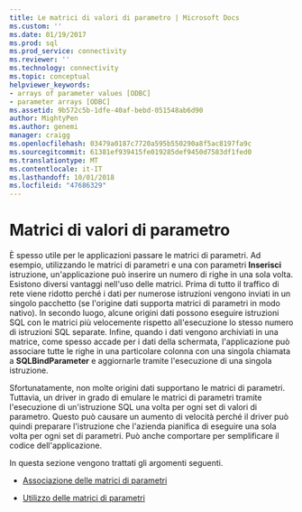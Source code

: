 ```yaml
---
title: Le matrici di valori di parametro | Microsoft Docs
ms.custom: ''
ms.date: 01/19/2017
ms.prod: sql
ms.prod_service: connectivity
ms.reviewer: ''
ms.technology: connectivity
ms.topic: conceptual
helpviewer_keywords:
- arrays of parameter values [ODBC]
- parameter arrays [ODBC]
ms.assetid: 9b572c5b-1dfe-40af-bebd-051548ab6d90
author: MightyPen
ms.author: genemi
manager: craigg
ms.openlocfilehash: 03479a0187c7720a595b550290a8f5ac8197fa9c
ms.sourcegitcommit: 61381ef939415fe019285def9450d7583df1fed0
ms.translationtype: MT
ms.contentlocale: it-IT
ms.lasthandoff: 10/01/2018
ms.locfileid: "47686329"
---
```

# <a name="arrays-of-parameter-values"></a>Matrici di valori di parametro
È spesso utile per le applicazioni passare le matrici di parametri. Ad esempio, utilizzando le matrici di parametri e una con parametri **Inserisci** istruzione, un'applicazione può inserire un numero di righe in una sola volta. Esistono diversi vantaggi nell'uso delle matrici. Prima di tutto il traffico di rete viene ridotto perché i dati per numerose istruzioni vengono inviati in un singolo pacchetto (se l'origine dati supporta matrici di parametri in modo nativo). In secondo luogo, alcune origini dati possono eseguire istruzioni SQL con le matrici più velocemente rispetto all'esecuzione lo stesso numero di istruzioni SQL separate. Infine, quando i dati vengono archiviati in una matrice, come spesso accade per i dati della schermata, l'applicazione può associare tutte le righe in una particolare colonna con una singola chiamata a **SQLBindParameter** e aggiornarle tramite l'esecuzione di una singola istruzione.  
  
 Sfortunatamente, non molte origini dati supportano le matrici di parametri. Tuttavia, un driver in grado di emulare le matrici di parametri tramite l'esecuzione di un'istruzione SQL una volta per ogni set di valori di parametro. Questo può causare un aumento di velocità perché il driver può quindi preparare l'istruzione che l'azienda pianifica di eseguire una sola volta per ogni set di parametri. Può anche comportare per semplificare il codice dell'applicazione.  
  
 In questa sezione vengono trattati gli argomenti seguenti.  
  
-   [Associazione delle matrici di parametri](../../../odbc/reference/develop-app/binding-arrays-of-parameters.md)  
  
-   [Utilizzo delle matrici di parametri](../../../odbc/reference/develop-app/using-arrays-of-parameters.md)
